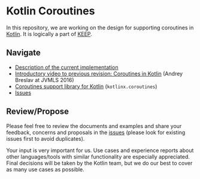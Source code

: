 # Kotlin Coroutines

In this repository, we are working on the design for supporting coroutines in [Kotlin](https://kotlinlang.org). 
It is logically a part of [KEEP](https://github.com/Kotlin/KEEP).

## Navigate

* [Description of the current implementation](kotlin-coroutines-informal.md)
* [Introductory video to previous revision: Coroutines in Kotlin](https://www.youtube.com/watch?v=4W3ruTWUhpw) (Andrey Breslav at JVMLS 2016)
* [Coroutines support library for Kotlin](https://github.com/kotlin/kotlinx.coroutines) (`kotlinx.coroutines`)
* [Issues](https://github.com/JetBrains/kotlin-coroutines/issues)

## Review/Propose

Please feel free to review the documents and examples and share your feedback, concerns and proposals in 
the [issues](https://github.com/JetBrains/kotlin-coroutines/issues) (please look for existing issues first to avoid duplicates).

Your input is very important for us. Use cases and experience reports about other languages/tools with similar 
functionality are especially appreciated. Final decisions will be taken by the Kotlin team, but we do our best to 
cover as many use cases as possible.

